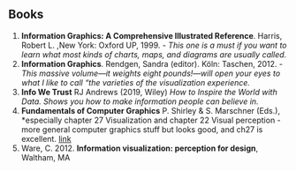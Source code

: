 ## Books

1. **Information Graphics: A Comprehensive Illustrated Reference**. Harris, Robert L. ,New York: Oxford UP, 1999. -  *This one is a  must if you want to learn what most kinds of charts, maps, and diagrams are usually called.*
2. **Information Graphics**. Rendgen, Sandra (editor). Köln: Taschen, 2012. - *This massive volume—it weights eight pounds!—will open your eyes to what I like to call “the varieties of the visualization experience.*
3. **Info We Trust** RJ Andrews (2019, Wiley) *How to Inspire the World with Data. Shows you how to make information people can believe in.*
4. **Fundamentals of Computer Graphics** P. Shirley & S. Marschner (Eds.), *especially chapter 27 Visualization and chapter 22 Visual perception - more general computer graphics stuff but looks good, and ch27 is excellent. [link](https://github.com/pforpallav/school/blob/master/CPSC314/Fundamentals%20of%20Computer%20Graphics%203rd%20ed.%20-%20P.%20Shirley%2C%20S.%20Marschner%20(CRC%2C%202009)%20WW.pdf)
5.   Ware, C. 2012. **Information visualization: perception for design**, Waltham, MA
